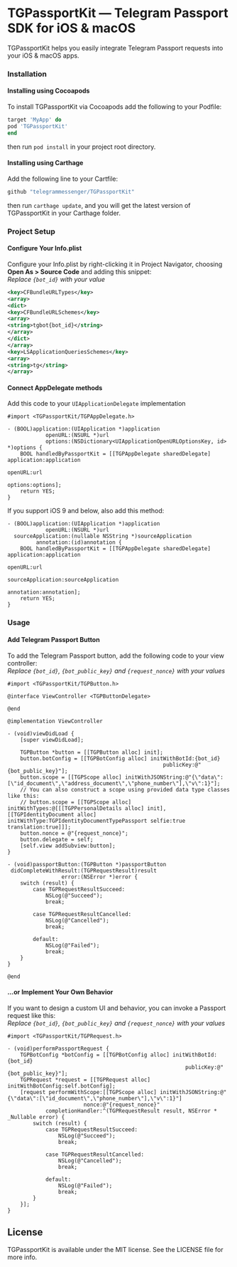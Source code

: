 # TGPassportKit — Telegram Passport SDK for iOS & macOS

TGPassportKit helps you easily integrate Telegram Passport requests into your iOS & macOS apps.

### Installation

#### Installing using Cocoapods
To install TGPassportKit via Cocoapods add the following to your Podfile:
```ruby
target 'MyApp' do
pod 'TGPassportKit' 
end
```
then run `pod install` in your project root directory.

#### Installing using Carthage
Add the following line to your Cartfile:
```ruby
github "telegrammessenger/TGPassportKit"
```
then run `carthage update`, and you will get the latest version of TGPassportKit in your Carthage folder.

### Project Setup
#### Configure Your Info.plist
Configure your Info.plist by right-clicking it in Project Navigator, choosing **Open As > Source Code** and adding this snippet:  
*Replace `{bot_id}` with your value*
```xml
<key>CFBundleURLTypes</key>
<array>
<dict>
<key>CFBundleURLSchemes</key>
<array>
<string>tgbot{bot_id}</string>
</array>
</dict>
</array>
<key>LSApplicationQueriesSchemes</key>
<array>
<string>tg</string>
</array>
```
#### Connect AppDelegate methods
Add this code to your `UIApplicationDelegate` implementation
```objc
#import <TGPassportKit/TGPAppDelegate.h>

- (BOOL)application:(UIApplication *)application
            openURL:(NSURL *)url
            options:(NSDictionary<UIApplicationOpenURLOptionsKey, id> *)options {
    BOOL handledByPassportKit = [[TGPAppDelegate sharedDelegate] application:application
                                                                     openURL:url
                                                                     options:options];
    return YES;
}
```
If you support iOS 9 and below, also add this method:
```objc
- (BOOL)application:(UIApplication *)application 
            openURL:(NSURL *)url 
  sourceApplication:(nullable NSString *)sourceApplication 
         annotation:(id)annotation {
    BOOL handledByPassportKit = [[TGPAppDelegate sharedDelegate] application:application
                                                                     openURL:url
                                                           sourceApplication:sourceApplication
                                                                  annotation:annotation];
    return YES;
}
```
### Usage
#### Add Telegram Passport Button
To add the Telegram Passport button, add the following code to your view controller:  
*Replace `{bot_id}`, `{bot_public_key}` and `{request_nonce}` with your values*
```objc
#import <TGPassportKit/TGPButton.h>

@interface ViewController <TGPButtonDelegate>

@end

@implementation ViewController

- (void)viewDidLoad {
    [super viewDidLoad];

    TGPButton *button = [[TGPButton alloc] init];
    button.botConfig = [[TGPBotConfig alloc] initWithBotId:{bot_id} 
                                                 publicKey:@"{bot_public_key}"];
    button.scope = [[TGPScope alloc] initWithJSONString:@"{\"data\":[\"id_document\",\"address_document\",\"phone_number\"],\"v\":1}"];
    // You can also construct a scope using provided data type classes like this: 
    // button.scope = [[TGPScope alloc] initWithTypes:@[[[TGPPersonalDetails alloc] init], [[TGPIdentityDocument alloc] initWithType:TGPIdentityDocumentTypePassport selfie:true translation:true]]];
    button.nonce = @"{request_nonce}";
    button.delegate = self;
    [self.view addSubview:button];
}

- (void)passportButton:(TGPButton *)passportButton 
 didCompleteWithResult:(TGPRequestResult)result 
                 error:(NSError *)error {
    switch (result) {
        case TGPRequestResultSucceed:
            NSLog(@"Succeed");
            break;

        case TGPRequestResultCancelled:
            NSLog(@"Cancelled");
            break;

        default:
            NSLog(@"Failed");
            break;
    }
}

@end
```
#### ...or Implement Your Own Behavior
If you want to design a custom UI and behavior, you can invoke a Passport request like this:  
*Replace `{bot_id}`, `{bot_public_key}` and `{request_nonce}` with your values*
```objc
#import <TGPassportKit/TGPRequest.h>

- (void)performPassportRequest {
    TGPBotConfig *botConfig = [[TGPBotConfig alloc] initWithBotId:{bot_id} 
                                                        publicKey:@"{bot_public_key}"];
    TGPRequest *request = [[TGPRequest alloc] initWithBotConfig:self.botConfig];
    [request performWithScope:[[TGPScope alloc] initWithJSONString:@"{\"data\":[\"id_document\",\"phone_number\"],\"v\":1}"]
                        nonce:@"{request_nonce}" 
            completionHandler:^(TGPRequestResult result, NSError * _Nullable error) {
        switch (result) {
            case TGPRequestResultSucceed:
                NSLog(@"Succeed");
                break;

            case TGPRequestResultCancelled:
                NSLog(@"Cancelled");
                break;

            default:
                NSLog(@"Failed");
                break;
        }
    }];
}
```
## License

TGPassportKit is available under the MIT license. See the LICENSE file for more info.
